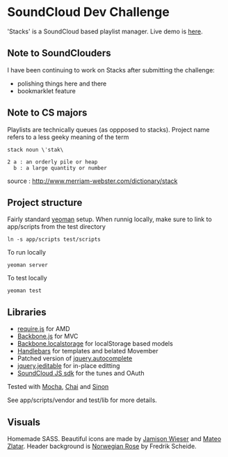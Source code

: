 # SoundCloud Dev Challenge

'Stacks' is a SoundCloud based playlist manager. Live demo is [here](http://callmephilip.github.com/stacks/). 

## Note to SoundClouders

I have been continuing to work on Stacks after submitting the challenge:
* polishing things here and there
* bookmarklet feature

## Note to CS majors

Playlists are technically queues (as oppposed to stacks). Project name refers to a less geeky meaning of the term

```
stack noun \ˈstak\

2 a : an orderly pile or heap
  b : a large quantity or number
```

source : http://www.merriam-webster.com/dictionary/stack

## Project structure

Fairly standard [yeoman](http://yeoman.io/) setup. When runnig locally, make sure to link to app/scripts from the test directory

```
ln -s app/scripts test/scripts
``` 

To run locally

```
yeoman server
```

To test locally

```
yeoman test
```

## Libraries

* [require.js](https://github.com/jrburke/requirejs) for AMD
* [Backbone.js](https://github.com/documentcloud/backbone) for MVC
* [Backbone.localstorage](https://github.com/jeromegn/Backbone.localStorage) for localStorage based models
* [Handlebars](https://github.com/wycats/handlebars.js) for templates and belated Movember
* Patched version of [jquery.autocomplete](https://github.com/callmephilip/jQueryAutocompletePlugin)
* [jquery.jeditable](https://github.com/tuupola/jquery_jeditable) for in-place editting
* [SoundCloud JS sdk](https://github.com/soundcloud/soundcloud-javascript) for the tunes and OAuth

Tested with [Mocha](https://github.com/visionmedia/mocha), [Chai](https://github.com/chaijs/chai) and [Sinon](https://github.com/cjohansen/Sinon.JS)

See app/scripts/vendor and test/lib for more details.

## Visuals

Homemade SASS. Beautiful icons are made by [Jamison Wieser](http://thenounproject.com/jamison/) and [Mateo Zlatar](http://thenounproject.com/mateozlatar). Header background is [Norwegian Rose](http://subtlepatterns.com/norwegian-rose/) by Fredrik Scheide.  

